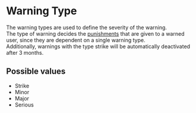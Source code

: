 # Warning Type

The warning types are used to define the severity of the warning. \
The type of warning decides the [punishments](Warning-Action.md) that are given to a warned user, since they are
dependent on a single warning type. \
Additionally, warnings with the type strike will be automatically deactivated after 3 months.

## Possible values

- Strike
- Minor
- Major
- Serious
